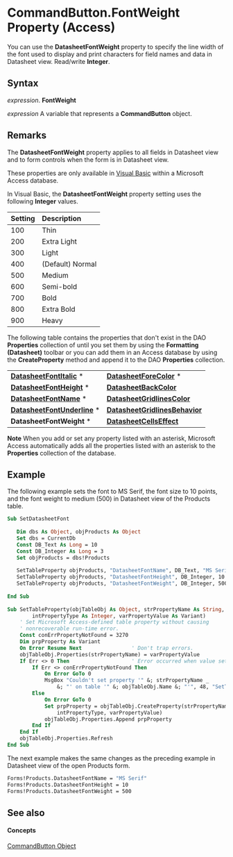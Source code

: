 
# CommandButton.FontWeight Property (Access)

You can use the  **DatasheetFontWeight** property to specify the line width of the font used to display and print characters for field names and data in Datasheet view. Read/write **Integer**.


## Syntax

 _expression_. **FontWeight**

 _expression_ A variable that represents a **CommandButton** object.


## Remarks

The  **DatasheetFontWeight** property applies to all fields in Datasheet view and to form controls when the form is in Datasheet view.

These properties are only available in [Visual Basic](3fa3677b-a779-3bc7-0f0f-827c252b3292.md) within a Microsoft Access database.

In Visual Basic, the  **DatasheetFontWeight** property setting uses the following **Integer** values.



|**Setting**|**Description**|
|:-----|:-----|
|100|Thin|
|200|Extra Light|
|300|Light|
|400|(Default) Normal|
|500|Medium|
|600|Semi-bold|
|700|Bold|
|800|Extra Bold|
|900|Heavy|
The following table contains the properties that don't exist in the DAO  **Properties** collection of until you set them by using the **Formatting (Datasheet)** toolbar or you can add them in an Access database by using the **CreateProperty** method and append it to the DAO **Properties** collection.


|||
|:-----|:-----|
|**[DatasheetFontItalic](32fe51fa-ee36-2fc3-bb72-e61a4b43c19c.md)** *|**[DatasheetForeColor](9756ff09-67bf-edb9-d4b5-d414ec7c1e2a.md)** *|
|**[DatasheetFontHeight](5cfcf818-eda0-f7ec-f224-ee52ae7d39c9.md)** *|**[DatasheetBackColor](69734522-e570-86a5-f971-ce26ee4f88c3.md)**|
|**[DatasheetFontName](e6b963ca-7162-912e-e63d-1437904ec8f1.md)** *|**[DatasheetGridlinesColor](92d07c1c-fc47-0049-7da3-a34ee56fbc83.md)**|
|**[DatasheetFontUnderline](a232a1a8-b537-4935-bd64-138548241c7c.md)** *|**[DatasheetGridlinesBehavior](692268ab-69f2-4891-e460-f091b43af962.md)**|
|**DatasheetFontWeight** *|**[DatasheetCellsEffect](3820b218-37b0-d5b5-bae2-8a179cc9b87a.md)**|

 **Note**  When you add or set any property listed with an asterisk, Microsoft Access automatically adds all the properties listed with an asterisk to the  **Properties** collection of the database.


## Example

The following example sets the font to MS Serif, the font size to 10 points, and the font weight to medium (500) in Datasheet view of the Products table.


```vb
Sub SetDatasheetFont 
 
   Dim dbs As Object, objProducts As Object 
   Set dbs = CurrentDb 
   Const DB_Text As Long = 10 
   Const DB_Integer As Long = 3 
   Set objProducts = dbs!Products 
    
   SetTableProperty objProducts, "DatasheetFontName", DB_Text, "MS Serif" 
   SetTableProperty objProducts, "DatasheetFontHeight", DB_Integer, 10 
   SetTableProperty objProducts, "DatasheetFontWeight", DB_Integer, 500 
 
End Sub 
 
Sub SetTableProperty(objTableObj As Object, strPropertyName As String, _ 
        intPropertyType As Integer, varPropertyValue As Variant) 
    ' Set Microsoft Access-defined table property without causing 
    ' nonrecoverable run-time error. 
    Const conErrPropertyNotFound = 3270 
    Dim prpProperty As Variant 
    On Error Resume Next                ' Don't trap errors. 
    objTableObj.Properties(strPropertyName) = varPropertyValue 
    If Err <> 0 Then                    ' Error occurred when value set. 
        If Err <> conErrPropertyNotFound Then 
            On Error GoTo 0 
            MsgBox "Couldn't set property '" &; strPropertyName _ 
                &; "' on table '" &; objTableObj.Name &; "'", 48, "SetTableProperty" 
        Else 
            On Error GoTo 0 
            Set prpProperty = objTableObj.CreateProperty(strPropertyName, _ 
                intPropertyType, varPropertyValue) 
            objTableObj.Properties.Append prpProperty 
        End If 
    End If 
    objTableObj.Properties.Refresh 
End Sub
```

The next example makes the same changes as the preceding example in Datasheet view of the open Products form.




```vb
Forms!Products.DatasheetFontName = "MS Serif" 
Forms!Products.DatasheetFontHeight = 10 
Forms!Products.DatasheetFontWeight = 500
```


## See also


#### Concepts


[CommandButton Object](25e7c0b7-03c1-dffe-8f52-4ec59739f6b8.md)
